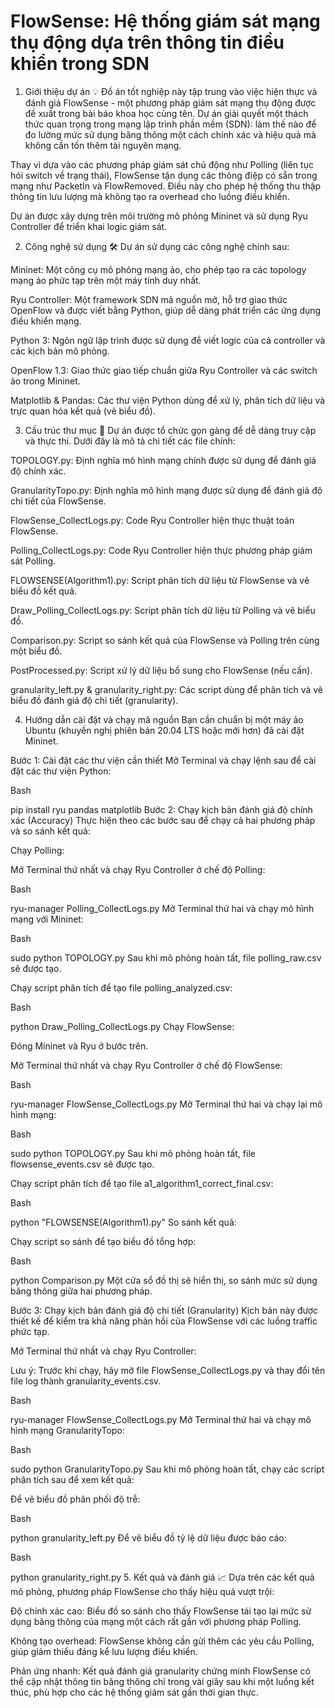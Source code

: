# FlowSense: Hệ thống giám sát mạng thụ động dựa trên thông tin điều khiển trong SDN
1. Giới thiệu dự án 💡
Đồ án tốt nghiệp này tập trung vào việc hiện thực và đánh giá FlowSense - một phương pháp giám sát mạng thụ động được đề xuất trong bài báo khoa học cùng tên. Dự án giải quyết một thách thức quan trọng trong mạng lập trình phần mềm (SDN): làm thế nào để đo lường mức sử dụng băng thông một cách chính xác và hiệu quả mà không cần tốn thêm tài nguyên mạng.

Thay vì dựa vào các phương pháp giám sát chủ động như Polling (liên tục hỏi switch về trạng thái), FlowSense tận dụng các thông điệp có sẵn trong mạng như PacketIn và FlowRemoved. Điều này cho phép hệ thống thu thập thông tin lưu lượng mà không tạo ra overhead cho luồng điều khiển.

Dự án được xây dựng trên môi trường mô phỏng Mininet và sử dụng Ryu Controller để triển khai logic giám sát.

2. Công nghệ sử dụng 🛠️
Dự án sử dụng các công nghệ chính sau:

Mininet: Một công cụ mô phỏng mạng ảo, cho phép tạo ra các topology mạng ảo phức tạp trên một máy tính duy nhất.

Ryu Controller: Một framework SDN mã nguồn mở, hỗ trợ giao thức OpenFlow và được viết bằng Python, giúp dễ dàng phát triển các ứng dụng điều khiển mạng.

Python 3: Ngôn ngữ lập trình được sử dụng để viết logic của cả controller và các kịch bản mô phỏng.

OpenFlow 1.3: Giao thức giao tiếp chuẩn giữa Ryu Controller và các switch ảo trong Mininet.

Matplotlib & Pandas: Các thư viện Python dùng để xử lý, phân tích dữ liệu và trực quan hóa kết quả (vẽ biểu đồ).

3. Cấu trúc thư mục 📂
Dự án được tổ chức gọn gàng để dễ dàng truy cập và thực thi. Dưới đây là mô tả chi tiết các file chính:

TOPOLOGY.py: Định nghĩa mô hình mạng chính được sử dụng để đánh giá độ chính xác.

GranularityTopo.py: Định nghĩa mô hình mạng được sử dụng để đánh giá độ chi tiết của FlowSense.

FlowSense_CollectLogs.py: Code Ryu Controller hiện thực thuật toán FlowSense.

Polling_CollectLogs.py: Code Ryu Controller hiện thực phương pháp giám sát Polling.

FLOWSENSE(Algorithm1).py: Script phân tích dữ liệu từ FlowSense và vẽ biểu đồ kết quả.

Draw_Polling_CollectLogs.py: Script phân tích dữ liệu từ Polling và vẽ biểu đồ.

Comparison.py: Script so sánh kết quả của FlowSense và Polling trên cùng một biểu đồ.

PostProcessed.py: Script xử lý dữ liệu bổ sung cho FlowSense (nếu cần).

granularity_left.py & granularity_right.py: Các script dùng để phân tích và vẽ biểu đồ đánh giá độ chi tiết (granularity).

4. Hướng dẫn cài đặt và chạy mã nguồn
Bạn cần chuẩn bị một máy ảo Ubuntu (khuyến nghị phiên bản 20.04 LTS hoặc mới hơn) đã cài đặt Mininet.

Bước 1: Cài đặt các thư viện cần thiết
Mở Terminal và chạy lệnh sau để cài đặt các thư viện Python:

Bash

pip install ryu pandas matplotlib
Bước 2: Chạy kịch bản đánh giá độ chính xác (Accuracy)
Thực hiện theo các bước sau để chạy cả hai phương pháp và so sánh kết quả:

Chạy Polling:

Mở Terminal thứ nhất và chạy Ryu Controller ở chế độ Polling:

Bash

ryu-manager Polling_CollectLogs.py
Mở Terminal thứ hai và chạy mô hình mạng với Mininet:

Bash

sudo python TOPOLOGY.py
Sau khi mô phỏng hoàn tất, file polling_raw.csv sẽ được tạo.

Chạy script phân tích để tạo file polling_analyzed.csv:

Bash

python Draw_Polling_CollectLogs.py
Chạy FlowSense:

Đóng Mininet và Ryu ở bước trên.

Mở Terminal thứ nhất và chạy Ryu Controller ở chế độ FlowSense:

Bash

ryu-manager FlowSense_CollectLogs.py
Mở Terminal thứ hai và chạy lại mô hình mạng:

Bash

sudo python TOPOLOGY.py
Sau khi mô phỏng hoàn tất, file flowsense_events.csv sẽ được tạo.

Chạy script phân tích để tạo file a1_algorithm1_correct_final.csv:

Bash

python "FLOWSENSE(Algorithm1).py"
So sánh kết quả:

Chạy script so sánh để tạo biểu đồ tổng hợp:

Bash

python Comparison.py
Một cửa sổ đồ thị sẽ hiển thị, so sánh mức sử dụng băng thông giữa hai phương pháp.

Bước 3: Chạy kịch bản đánh giá độ chi tiết (Granularity)
Kịch bản này được thiết kế để kiểm tra khả năng phản hồi của FlowSense với các luồng traffic phức tạp.

Mở Terminal thứ nhất và chạy Ryu Controller:

Lưu ý: Trước khi chạy, hãy mở file FlowSense_CollectLogs.py và thay đổi tên file log thành granularity_events.csv.

Bash

ryu-manager FlowSense_CollectLogs.py
Mở Terminal thứ hai và chạy mô hình mạng GranularityTopo:

Bash

sudo python GranularityTopo.py
Sau khi mô phỏng hoàn tất, chạy các script phân tích sau để xem kết quả:

Để vẽ biểu đồ phân phối độ trễ:

Bash

python granularity_left.py
Để vẽ biểu đồ tỷ lệ dữ liệu được báo cáo:

Bash

python granularity_right.py
5. Kết quả và đánh giá 📈
Dựa trên các kết quả mô phỏng, phương pháp FlowSense cho thấy hiệu quả vượt trội:

Độ chính xác cao: Biểu đồ so sánh cho thấy FlowSense tái tạo lại mức sử dụng băng thông của mạng một cách rất gần với phương pháp Polling.

Không tạo overhead: FlowSense không cần gửi thêm các yêu cầu Polling, giúp giảm thiểu đáng kể lưu lượng điều khiển.

Phản ứng nhanh: Kết quả đánh giá granularity chứng minh FlowSense có thể cập nhật thông tin băng thông chỉ trong vài giây sau khi một luồng kết thúc, phù hợp cho các hệ thống giám sát gần thời gian thực.
